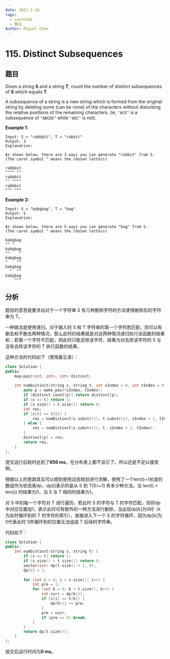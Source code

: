 ```yaml
---
date: 2021-2-18
tags: 
  - LeetCode
  - 算法
Author: Miguel Chen
---
```

# 115. Distinct Subsequences

## 题目

Given a string **S** and a string **T**, count the number of distinct subsequences of **S** which equals **T**.

A subsequence of a string is a new string which is formed from the original string by deleting some (can be none) of the characters without disturbing the relative positions of the remaining characters. (ie, `"ACE"` is a subsequence of `"ABCDE"` while `"AEC"` is not).

**Example 1:**

```
Input: S = "rabbbit", T = "rabbit"
Output: 3
Explanation:

As shown below, there are 3 ways you can generate "rabbit" from S.
(The caret symbol ^ means the chosen letters)

rabbbit
^^^^ ^^
rabbbit
^^ ^^^^
rabbbit
^^^ ^^^
```

**Example 2:**

```
Input: S = "babgbag", T = "bag"
Output: 5
Explanation:

As shown below, there are 5 ways you can generate "bag" from S.
(The caret symbol ^ means the chosen letters)

babgbag
^^ ^
babgbag
^^    ^
babgbag
^    ^^
babgbag
  ^  ^^
babgbag
    ^^^
```

## 分析

题目的意思是要求出对于一个字符串 S 有几种删除字符的方法使得删除后的字符串为 T。

一种做法是使用递归，对于输入的 S 和 T 字符串的第一个字符若匹配，则可以有删去和不删去两种情况，那么此时的结果就是对这两种情况递归执行该函数的结果和；若第一个字符不匹配，则此时只能去除该字符，结果为对去除该字符的 S 与没有去除该字符的 T 执行函数的结果。

这种方法的代码如下（使用备忘录）：

```cpp
class Solution {
public:
    map<pair<int, int>, int> distinct;
    
    int numDistinct(string s, string t, int sIndex = 0, int tIndex = 0) {
        auto p = make_pair(sIndex, tIndex);
        if (distinct.count(p)) return distinct[p];
        if (s == t) return 1;
        if (s.size() < t.size()) return 0;
        int res;
        if (s[0] == t[0]) {
            res = numDistinct(s.substr(1), t.substr(1), sIndex + 1, tIndex + 1) + numDistinct(s.substr(1), t, sIndex + 1, tIndex);
        } else {
            res = numDistinct(s.substr(1), t, sIndex + 1, tIndex);
        }
        distinct[p] = res;
        return res;
    }
};
```

提交运行后耗时达到了**656 ms**，在分布表上都不显示了。所以还是不足以接受啊。

根据以上的思路其实可以想到使用动态规划进行求解，使用了一个len(t)+1长度的数组作为状态表dp，dp[i]表示的是从 S 到 T[0:i+1] 有多少种方法。当 len(t) > len(s) 时结果为0，当 S 与 T 相同时结果为1。

对 S 中的每一个字符对 T 进行遍历，若此时 S 的字符与 T 的字符匹配，则将dp 中对应位置加1，表示此时可有额外的一种方法进行删除，当出现dp[k]为0时（k 为此时循环到的 T 的字符的索引），直接进入下一个 S 的字符循环，因为dp[k]为0代表此时 S所循环到的位置无法组成 T 后续的字符串。



代码如下：

```cpp
class Solution {
public:
    int numDistinct(string s, string t) {
        if (s == t) return 1;
        if (s.size() < t.size()) return 0;
        vector<int> dp(t.size() + 1, 0);
        dp[0] = 1;
        
        for (int i = 0; i < s.size(); i++) {
            int pre = 1;
            for (int k = 0; k < t.size(); k++) {
                int curr = dp[k+1];
                if (s[i] == t[k]) {
                    dp[k+1] += pre;
                }
                pre = curr;
                if (pre == 0) break;
            }
        }
        return dp[t.size()];
    }
};
```

提交后运行时间为**0 ms**。